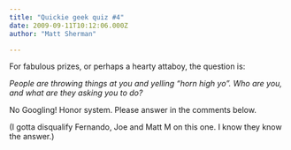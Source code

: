 ```yaml
---
title: "Quickie geek quiz #4"
date: 2009-09-11T10:12:06.000Z
author: "Matt Sherman"

---
```


For fabulous prizes, or perhaps a hearty attaboy, the question is:

_People are throwing things at you and yelling “horn high yo”. Who are you, and what are they asking you to do?_

No Googling! Honor system. Please answer in the comments below.

(I gotta disqualify Fernando, Joe and Matt M on this one. I know they know the answer.)
